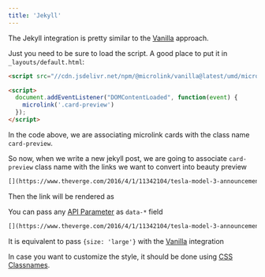 ```yaml
---
title: 'Jekyll'
---
```


The Jekyll integration is pretty similar to the [Vanilla](/docs/sdk/integrations/vanilla/) approach.

Just you need to be sure to load the script. A good place to put it in `_layouts/default.html`:


```html
<script src="//cdn.jsdelivr.net/npm/@microlink/vanilla@latest/umd/microlink.min.js"></script>

<script>
  document.addEventListener("DOMContentLoaded", function(event) {
    microlink('.card-preview')
  });
</script>
```

In the code above, we are associating microlink cards with the class name `card-preview`. 

So now, when we write a new jekyll post, we are going to associate `card-preview` class name with the links we want to convert into beauty preview

```markdown
[](https://www.theverge.com/2016/4/1/11342104/tesla-model-3-announcement-photos){:.card-preview}
```

Then the link will be rendered as 

<Microlink url='https://www.theverge.com/2016/4/1/11342104/tesla-model-3-announcement-photos' />

You can pass any [API Parameter](/api-parameter) as `data-*` field

```markdown
[](https://www.theverge.com/2016/4/1/11342104/tesla-model-3-announcement-photos){:.card-preview data-size="large"}
```

It is equivalent to pass `{size: 'large'}` with the [Vanilla](/docs/sdk/integrations/vanilla/) integration

<Microlink url='https://www.theverge.com/2016/4/1/11342104/tesla-model-3-announcement-photos' size='large' />

In case you want to customize the style, it should be done using [CSS Classnames](/docs/sdk/getting-started/considerations/#css-classnames).

